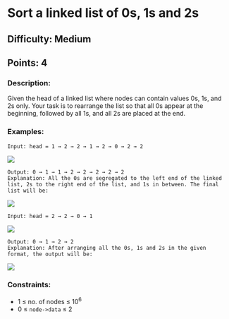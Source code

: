 # Sort a linked list of 0s, 1s and 2s
## Difficulty: Medium
## Points: 4
### Description:
Given the head of a linked list where nodes can contain values 0s, 1s, and 2s only. Your task is to rearrange the list so that all 0s appear at the beginning, followed by all 1s, and all 2s are placed at the end.

### Examples:
```
Input: head = 1 → 2 → 2 → 1 → 2 → 0 → 2 → 2
```
<img src="https://media.geeksforgeeks.org/img-practice/prod/addEditProblem/908245/Web/Other/blobid0_1756113569.jpg"><br>
```
Output: 0 → 1 → 1 → 2 → 2 → 2 → 2 → 2
Explanation: All the 0s are segregated to the left end of the linked list, 2s to the right end of the list, and 1s in between. The final list will be:
```
<img src="https://media.geeksforgeeks.org/img-practice/prod/addEditProblem/908245/Web/Other/blobid1_1756113598.jpg"><br>
```
Input: head = 2 → 2 → 0 → 1
```
<img src="https://media.geeksforgeeks.org/img-practice/prod/addEditProblem/908245/Web/Other/blobid2_1756113607.jpg"><br>
```
Output: 0 → 1 → 2 → 2
Explanation: After arranging all the 0s, 1s and 2s in the given format, the output will be:
```
<img src="https://media.geeksforgeeks.org/img-practice/prod/addEditProblem/908245/Web/Other/blobid3_1756113615.jpg"><br>

### Constraints:
- 1 ≤ no. of nodes ≤ 10<sup>6</sup>
- 0 ≤ `node->data` ≤ 2